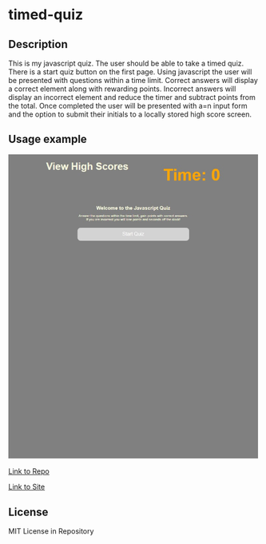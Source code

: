 # timed-quiz

## Description 
This is my javascript quiz. The user should be able to take a timed quiz. There is a start quiz button on the first page. Using javascript the user will be presented with questions within a time limit. Correct answers will display a correct element along with rewarding points. Incorrect answers will display an incorrect element and reduce the timer and subtract points from the total. Once completed the user will be presented with a=n input form and the option to submit their initials to a locally stored high score screen. 


## Usage example

<img src="https://github.com/Lalu423/timed-quiz/blob/main/assets/images/quiz-sample.jpg" width="500"/>

[Link to Repo](https://github.com/Lalu423/timed-quiz)

[Link to Site](https://lalu423.github.io/timed-quiz/)

## License

MIT License in Repository